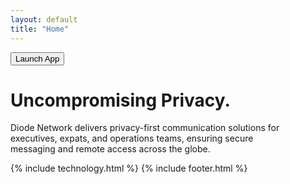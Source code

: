```yaml
---
layout: default
title: "Home"
---
```



<!-- MAIN SECTION -->
<div class="hero-section">
  <button class="launch-app-btn">Launch App</button>
  <h1 class="hero-heading">Uncompromising Privacy.</h1>
  <p class="hero-subtext">
  Diode Network delivers privacy-first communication solutions for  <br/> executives, expats, and operations teams, ensuring secure  <br/>messaging and remote access across the globe.
  </p>
</div>


<div id="app">
<dashboard></dashboard>

</div>

{% include technology.html %}
{% include footer.html %}


